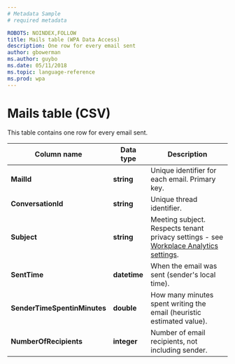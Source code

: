 ```yaml
---
# Metadata Sample
# required metadata

ROBOTS: NOINDEX,FOLLOW
title: Mails table (WPA Data Access)
description: One row for every email sent
author: gbowerman
ms.author: guybo
ms.date: 05/11/2018
ms.topic: language-reference
ms.prod: wpa
---
```


# Mails table (CSV)

This table contains one row for every email sent.
  
|Column name|Data type|Description|
|-----------------|---------------|-----------------|
|**MailId**|**string**|Unique identifier for each email. Primary key.|
|**ConversationId**|**string**|Unique thread identifier.|
|**Subject**|**string**|Meeting subject. Respects tenant privacy settings - see [Workplace Analytics settings](https://docs.microsoft.com/workplace-analytics/setup/set-up-workplace-analytics#step-four-configure-workplace-analytics-settings).|
|**SentTime**|**datetime**|When the email was sent (sender's local time).|
|**SenderTimeSpentinMinutes**|**double**|How many minutes spent writing the email (heuristic estimated value).|
|**NumberOfRecipients**|**integer**|Number of email recipients, not including sender.|


  